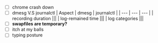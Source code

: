 - [ ] chrome crash down
- [ ] dmesg V.S journalctl
  | Aspect | dmesg | journalctl |
  | --- | --- | --- |
  | recording duration |||
  | log-remained time |||
  | log categories |||
- [ ] **swapfiles are temporary?**  
- [ ] itch at my balls
- [ ] typing posture
<!--stackedit_data:
eyJoaXN0b3J5IjpbLTc0Njg3NjE4Nl19
-->